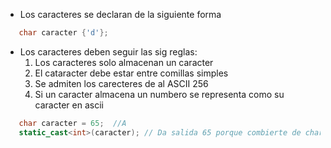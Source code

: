 - Los caracteres se declaran de la siguiente forma 
```c++
   char caracter {'d'};
```

- Los caracteres deben seguir las sig reglas:
  1. Los caracteres solo almacenan un caracter
  2. El cataracter debe estar entre comillas simples 
  3. Se admiten los carecteres de al ASCII 256
  4. Si un caracter almacena un numbero se representa como su caracter en ascii
```c++
   char caracter = 65;  //A
   static_cast<int>(caracter); // Da salida 65 porque combierte de char a int
   
```